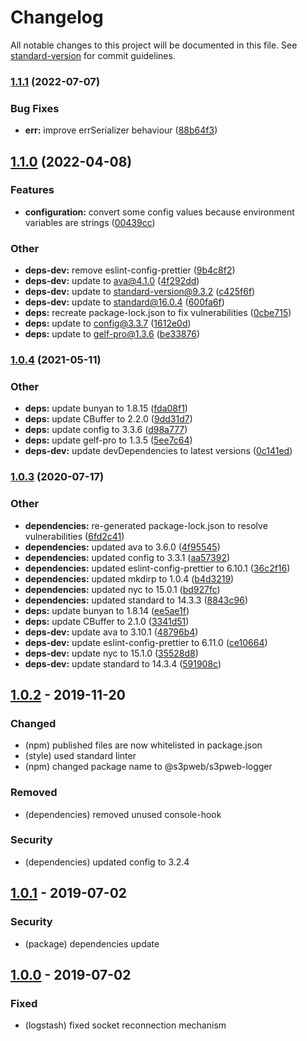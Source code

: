 # Changelog

All notable changes to this project will be documented in this file. See [standard-version](https://github.com/conventional-changelog/standard-version) for commit guidelines.

### [1.1.1](https://github.com/s3pweb/s3pweb-logger/compare/v1.1.0...v1.1.1) (2022-07-07)


### Bug Fixes

* **err:** improve errSerializer behaviour ([88b64f3](https://github.com/s3pweb/s3pweb-logger/commit/88b64f3b24f87ba4f1bf199d726c86b6bf2b2dfb))

## [1.1.0](https://github.com/s3pweb/s3pweb-logger/compare/v1.0.4...v1.1.0) (2022-04-08)


### Features

* **configuration:** convert some config values because environment variables are strings ([00439cc](https://github.com/s3pweb/s3pweb-logger/commit/00439cc3ca8e018dcc771d1c0ba3b76f937a7dd6))


### Other

* **deps-dev:** remove eslint-config-prettier ([9b4c8f2](https://github.com/s3pweb/s3pweb-logger/commit/9b4c8f238802fb36916685ce6552250328ecfc03))
* **deps-dev:** update to ava@4.1.0 ([4f292dd](https://github.com/s3pweb/s3pweb-logger/commit/4f292dd02db7f5ef2cf78c4794f606068874e3e0))
* **deps-dev:** update to standard-version@9.3.2 ([c425f6f](https://github.com/s3pweb/s3pweb-logger/commit/c425f6f0ac58089577e547e8750b1d651c3b9f54))
* **deps-dev:** update to standard@16.0.4 ([600fa6f](https://github.com/s3pweb/s3pweb-logger/commit/600fa6f12dc91ab069ce9ef961420dcacb197025))
* **deps:** recreate package-lock.json to fix vulnerabilities ([0cbe715](https://github.com/s3pweb/s3pweb-logger/commit/0cbe71506bed7354b82f78e9f481e052ca6dc7cd))
* **deps:** update to config@3.3.7 ([1612e0d](https://github.com/s3pweb/s3pweb-logger/commit/1612e0d09b834de9bf7454251cbbcb922858ae5b))
* **deps:** update to gelf-pro@1.3.6 ([be33876](https://github.com/s3pweb/s3pweb-logger/commit/be338762e900c6d858ce062340a0935dce3faeb9))

### [1.0.4](https://github.com/s3pweb/s3pweb-logger/compare/v1.0.3...v1.0.4) (2021-05-11)


### Other

* **deps:** update bunyan to 1.8.15 ([fda08f1](https://github.com/s3pweb/s3pweb-logger/commit/fda08f1111f0fc92343866eaea83d4a1e814de6c))
* **deps:** update CBuffer to 2.2.0 ([9dd31d7](https://github.com/s3pweb/s3pweb-logger/commit/9dd31d7f826efc6404ce8fca4654ad06cb293e06))
* **deps:** update config to 3.3.6 ([d98a777](https://github.com/s3pweb/s3pweb-logger/commit/d98a777287addf418b862a740962fb0ad54c0f16))
* **deps:** update gelf-pro to 1.3.5 ([5ee7c64](https://github.com/s3pweb/s3pweb-logger/commit/5ee7c6438009b3ab92ac37c7b1e8ad9f7766d75a))
* **deps-dev:** update devDependencies to latest versions ([0c141ed](https://github.com/s3pweb/s3pweb-logger/commit/0c141ed97ffe5aea1467e3c2579959562ba21772))

### [1.0.3](https://github.com/s3pweb/s3pweb-logger/compare/v1.0.2...v1.0.3) (2020-07-17)


### Other

* **dependencies:** re-generated package-lock.json to resolve vulnerabilities ([6fd2c41](https://github.com/s3pweb/s3pweb-logger/commit/6fd2c41aea4f0974b5a884ed86b93a5dca002ab0))
* **dependencies:** updated ava to 3.6.0 ([4f95545](https://github.com/s3pweb/s3pweb-logger/commit/4f95545746344e4ac45083342c581e573d4fb872))
* **dependencies:** updated config to 3.3.1 ([aa57392](https://github.com/s3pweb/s3pweb-logger/commit/aa57392302e967a63956088b0b5222db4463f2b0))
* **dependencies:** updated eslint-config-prettier to 6.10.1 ([36c2f16](https://github.com/s3pweb/s3pweb-logger/commit/36c2f1682bc4a9ed53cd384796a5b9929233d694))
* **dependencies:** updated mkdirp to 1.0.4 ([b4d3219](https://github.com/s3pweb/s3pweb-logger/commit/b4d3219583ef6fdbbb4c5ba45a2fffbd5bef8351))
* **dependencies:** updated nyc to 15.0.1 ([bd927fc](https://github.com/s3pweb/s3pweb-logger/commit/bd927fc78d52dcca951276c6887e6bfe48e34788))
* **dependencies:** updated standard to 14.3.3 ([8843c96](https://github.com/s3pweb/s3pweb-logger/commit/8843c962087db16c0c443d931692191a18f8e08d))
* **deps:** update bunyan to 1.8.14 ([ee5ae1f](https://github.com/s3pweb/s3pweb-logger/commit/ee5ae1f61fefa394ef368bdfcea95efbd4f5d9dd))
* **deps:** update CBuffer to 2.1.0 ([3341d51](https://github.com/s3pweb/s3pweb-logger/commit/3341d51de3e8b387e31d0cc14497b8956fe12c25))
* **deps-dev:** update ava to 3.10.1 ([48796b4](https://github.com/s3pweb/s3pweb-logger/commit/48796b4ac28abdfedf4bdc956239b7ebb6c43c9c))
* **deps-dev:** update eslint-config-prettier to 6.11.0 ([ce10664](https://github.com/s3pweb/s3pweb-logger/commit/ce106646186b3e2e169f9c5c3617935f645c93c6))
* **deps-dev:** update nyc to 15.1.0 ([35528d8](https://github.com/s3pweb/s3pweb-logger/commit/35528d89cb00e571aad04e176de0c22ceda0e4be))
* **deps-dev:** update standard to 14.3.4 ([591908c](https://github.com/s3pweb/s3pweb-logger/commit/591908c81dd5acab38e62a2677b3e2b74f8c0155))

## [1.0.2] - 2019-11-20
### Changed
- (npm) published files are now whitelisted in package.json
- (style) used standard linter
- (npm) changed package name to @s3pweb/s3pweb-logger
### Removed
- (dependencies) removed unused console-hook
### Security
- (dependencies) updated config to 3.2.4

## [1.0.1] - 2019-07-02
### Security
- (package) dependencies update

## [1.0.0] - 2019-07-02
### Fixed
- (logstash) fixed socket reconnection mechanism

[Unreleased]: https://github.com/s3pweb/s3pweb-logger/commits/
[1.0.2]: https://github.com/s3pweb/s3pweb-logger/commits/v1.0.2
[1.0.1]: https://github.com/s3pweb/s3pweb-logger/commits/v1.0.1
[1.0.0]: https://github.com/s3pweb/s3pweb-logger/commits/v1.0.0
